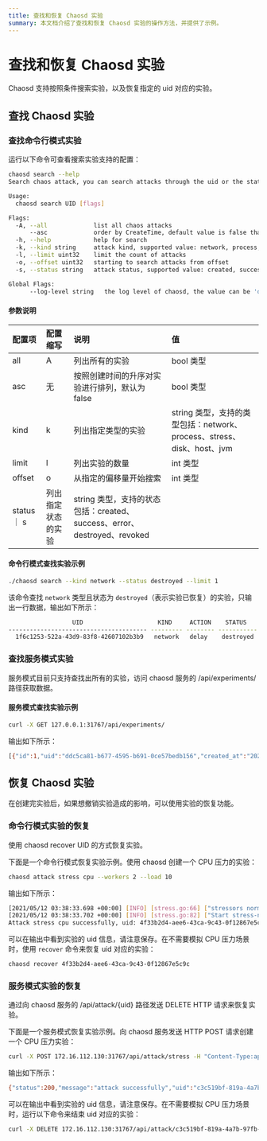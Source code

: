 ```yaml
---
title: 查找和恢复 Chaosd 实验
summary: 本文档介绍了查找和恢复 Chaosd 实验的操作方法，并提供了示例。
---
```


# 查找和恢复 Chaosd 实验

Chaosd 支持按照条件搜索实验，以及恢复指定的 uid 对应的实验。

## 查找 Chaosd 实验

### 查找命令行模式实验

运行以下命令可查看搜索实验支持的配置：

```bash
chaosd search --help
Search chaos attack, you can search attacks through the uid or the state of the attack

Usage:
  chaosd search UID [flags]

Flags:
  -A, --all             list all chaos attacks
      --asc             order by CreateTime, default value is false that means order by CreateTime desc
  -h, --help            help for search
  -k, --kind string     attack kind, supported value: network, process, stress, disk, host, jvm
  -l, --limit uint32    limit the count of attacks
  -o, --offset uint32   starting to search attacks from offset
  -s, --status string   attack status, supported value: created, success, error, destroyed, revoked

Global Flags:
      --log-level string   the log level of chaosd, the value can be 'debug', 'info', 'warn' and 'error'
```

#### 参数说明

| 配置项 | 配置缩写 | 说明 | 值 |
| :-- | :-- | :-- | :-- |
| all | A | 列出所有的实验 | bool 类型 |
| asc | 无 | 按照创建时间的升序对实验进行排列，默认为 false | bool 类型 |
| kind | k | 列出指定类型的实验 | string 类型，支持的类型包括：network、process、stress、 disk、host、jvm |
| limit | l | 列出实验的数量 | int 类型 |
| offset | o | 从指定的偏移量开始搜索 | int 类型 |
| status ｜ s | 列出指定状态的实验 | string 类型，支持的状态包括：created、success、error、destroyed、revoked |

#### 命令行模式查找实验示例

```bash
./chaosd search --kind network --status destroyed --limit 1
```

该命令查找 `network` 类型且状态为 `destroyed`（表示实验已恢复）的实验，只输出一行数据，输出如下所示：

```bash
                  UID                     KIND     ACTION    STATUS            CREATE TIME                                                                                                                  CONFIGURATION
--------------------------------------- --------- -------- ----------- --------------------------- ---------------------------------------------------------------------------------------------------------------------------------------------------------------------------------------------------------------------------------
  1f6c1253-522a-43d9-83f8-42607102b3b9   network   delay    destroyed   2021-11-02T15:14:07+08:00   {"schedule":"","duration":"","action":"delay","kind":"network","uid":"1f6c1253-522a-43d9-83f8-42607102b3b9","latency":"2s","jitter":"0ms","correlation":"0","device":"eth0","ip-address":"220.181.38.251","ip-protocol":"all"}
```

### 查找服务模式实验

服务模式目前只支持查找出所有的实验，访问 chaosd 服务的 /api/experiments/ 路径获取数据。

#### 服务模式查找实验示例

```bash
curl -X GET 127.0.0.1:31767/api/experiments/
```

输出如下所示：

```bash
[{"id":1,"uid":"ddc5ca81-b677-4595-b691-0ce57bedb156","created_at":"2021-10-18T16:01:18.563542491+08:00","updated_at":"2021-10-18T16:07:27.87111393+08:00","status":"success","kind":"stress","action":"mem","recover_command":"{\"schedule\":\"\",\"duration\":\"\",\"action\":\"mem\",\"kind\":\"stress\",\"uid\":\"ddc5ca81-b677-4595-b691-0ce57bedb156\",\"Load\":0,\"Workers\":0,\"Size\":\"100MB\",\"Options\":null,\"StressngPid\":0}","launch_mode":"svr"}]
```

## 恢复 Chaosd 实验

在创建完实验后，如果想撤销实验造成的影响，可以使用实验的恢复功能。

### 命令行模式实验的恢复

使用 chaosd recover UID 的方式恢复实验。

下面是一个命令行模式恢复实验示例。使用 chaosd 创建一个 CPU 压力的实验：

```bash
chaosd attack stress cpu --workers 2 --load 10
```

输出如下所示：

```bash
[2021/05/12 03:38:33.698 +00:00] [INFO] [stress.go:66] ["stressors normalize"] [arguments=" --cpu 2 --cpu-load 10"]
[2021/05/12 03:38:33.702 +00:00] [INFO] [stress.go:82] ["Start stress-ng process successfully"] [command="/usr/bin/stress-ng --cpu 2 --cpu-load 10"] [Pid=27483]
Attack stress cpu successfully, uid: 4f33b2d4-aee6-43ca-9c43-0f12867e5c9c
```

可以在输出中看到实验的 uid 信息，请注意保存。在不需要模拟 CPU 压力场景时，使用 `recover` 命令来恢复 uid 对应的实验：

```bash
chaosd recover 4f33b2d4-aee6-43ca-9c43-0f12867e5c9c
```

### 服务模式实验的恢复

通过向 chaosd 服务的 /api/attack/{uid} 路径发送 DELETE HTTP 请求来恢复实验。

下面是一个服务模式恢复实验示例。向 chaosd 服务发送 HTTP POST 请求创建一个 CPU 压力实验：

```bash
curl -X POST 172.16.112.130:31767/api/attack/stress -H "Content-Type:application/json" -d '{"load":10, "action":"cpu","workers":1}'
```

输出如下所示：

```bash
{"status":200,"message":"attack successfully","uid":"c3c519bf-819a-4a7b-97fb-e3d0814481fa"}
```

可以在输出中看到实验的 uid 信息，请注意保存。在不需要模拟 CPU 压力场景时，运行以下命令来结束 uid 对应的实验：

```bash
curl -X DELETE 172.16.112.130:31767/api/attack/c3c519bf-819a-4a7b-97fb-e3d0814481fa
```
